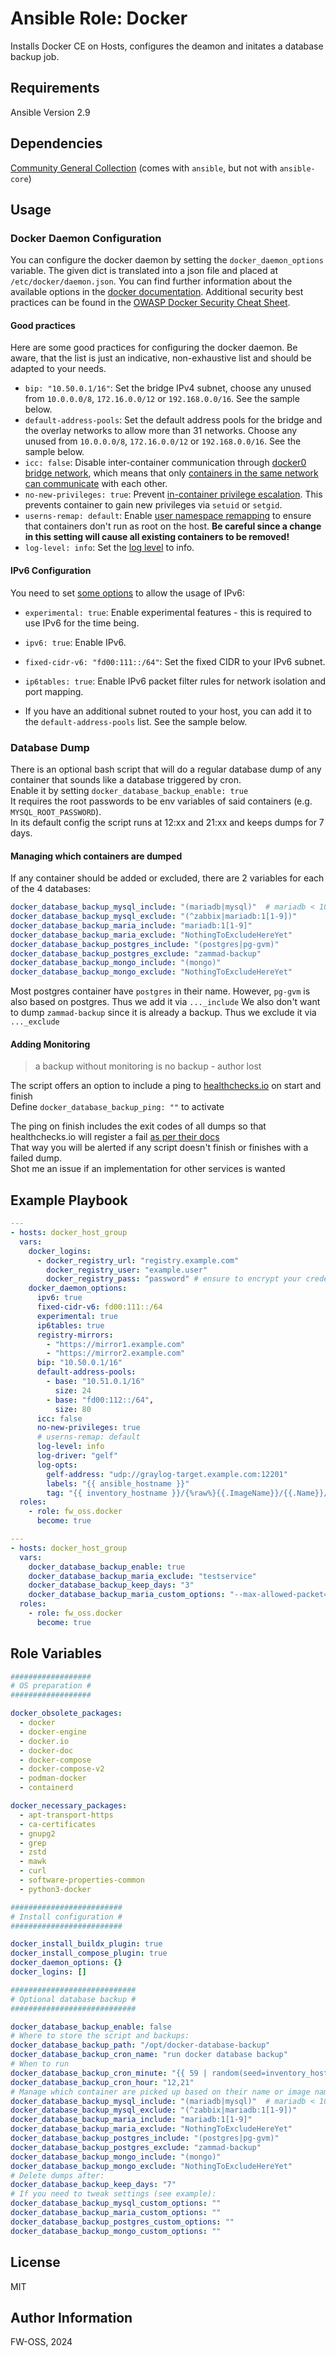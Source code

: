 # Ansible Role: Docker

Installs Docker CE on Hosts, configures the deamon and initates a database backup job.

## Requirements

Ansible Version 2.9

## Dependencies

[Community General Collection](https://docs.ansible.com/ansible/latest/collections/community/general/index.html) (comes with `ansible`, but not with `ansible-core`)

## Usage

### Docker Daemon Configuration

You can configure the docker daemon by setting the `docker_daemon_options` variable. The given dict is translated into a json file and placed at `/etc/docker/daemon.json`. You can find further information about the available options in the [docker documentation](https://docs.docker.com/reference/cli/dockerd/#daemon-configuration-file). Additional security best practices can be found in the [OWASP Docker Security Cheat Sheet](https://cheatsheetseries.owasp.org/cheatsheets/Docker_Security_Cheat_Sheet.html).

#### Good practices

Here are some good practices for configuring the docker daemon. Be aware, that the list is just an indicative, non-exhaustive list and should be adapted to your needs.
- `bip: "10.50.0.1/16"`: Set the bridge IPv4 subnet, choose any unused from `10.0.0.0/8`, `172.16.0.0/12` or `192.168.0.0/16`. See the sample below.
- `default-address-pools`: Set the default address pools for the bridge and the overlay networks to allow more than 31 networks. Choose any unused from `10.0.0.0/8`, `172.16.0.0/12` or `192.168.0.0/16`. See the sample below.
- `icc: false`: Disable inter-container communication through [docker0 bridge network](https://docs.docker.com/network/drivers/bridge/), which means that only [containers in the same network can communicate](https://cheatsheetseries.owasp.org/cheatsheets/Docker_Security_Cheat_Sheet.html#rule-5-be-mindful-of-inter-container-connectivity) with each other.
- `no-new-privileges: true`: Prevent [in-container privilege escalation](https://cheatsheetseries.owasp.org/cheatsheets/Docker_Security_Cheat_Sheet.html#rule-4-prevent-in-container-privilege-escalation). This prevents container to gain new privileges via `setuid` or `setgid`.
- `userns-remap: default`: Enable [user namespace remapping](https://docs.docker.com/engine/security/userns-remap/#enable-userns-remap-on-the-daemon) to ensure that containers don't run as root on the host. **Be careful since a change in this setting will cause all existing containers to be removed!**
- `log-level: info`: Set the [log level](https://cheatsheetseries.owasp.org/cheatsheets/Docker_Security_Cheat_Sheet.html#rule-10-keep-the-docker-daemon-logging-level-at-info) to info.

#### IPv6 Configuration

You need to set [some options](https://docs.docker.com/config/daemon/ipv6/) to allow the usage of IPv6:
- `experimental: true`: Enable experimental features - this is required to use IPv6 for the time being.
- `ipv6: true`:  Enable IPv6.
- `fixed-cidr-v6: "fd00:111::/64"`: Set the fixed CIDR to your IPv6 subnet.
- `ip6tables: true`: Enable IPv6 packet filter rules for network isolation and port mapping.

- If you have an additional subnet routed to your host, you can add it to the `default-address-pools` list. See the sample below.

### Database Dump

There is an optional bash script that will do a regular database dump of any container that sounds like a database triggered by cron.  
Enable it by setting `docker_database_backup_enable: true`  
It requires the root passwords to be env variables of said containers (e.g. `MYSQL_ROOT_PASSWORD`).  
In its default config the script runs at 12:xx and 21:xx and keeps dumps for 7 days.  

#### Managing which containers are dumped

If any container should be added or excluded, there are 2 variables for each of the 4 databases:

```yaml
docker_database_backup_mysql_include: "(mariadb|mysql)"  # mariadb < 10.5 uses mysqldump
docker_database_backup_mysql_exclude: "(^zabbix|mariadb:1[1-9])"
docker_database_backup_maria_include: "mariadb:1[1-9]"
docker_database_backup_maria_exclude: "NothingToExcludeHereYet"
docker_database_backup_postgres_include: "(postgres|pg-gvm)"
docker_database_backup_postgres_exclude: "zammad-backup"
docker_database_backup_mongo_include: "(mongo)"
docker_database_backup_mongo_exclude: "NothingToExcludeHereYet"
```

Most postgres container have `postgres` in their name. However, `pg-gvm` is also based on postgres. Thus we add it via `..._include` 
We also don't want to dump `zammad-backup` since it is already a backup. Thus we exclude it via `..._exclude`  

#### Adding Monitoring

> a backup without monitoring is no backup - author lost

The script offers an option to include a ping to [healthchecks.io](https://healthchecks.io) on start and finish  
Define `docker_database_backup_ping: ""` to activate  

The ping on finish includes the exit codes of all dumps so that healthchecks.io will register a fail [as per their docs](https://healthchecks.io/docs/http_api/#exitcode-uuid)  
That way you will be alerted if any script doesn't finish or finishes with a failed dump.  
Shot me an issue if an implementation for other services is wanted  

## Example Playbook

```yaml
---
- hosts: docker_host_group
  vars:
    docker_logins:
      - docker_registry_url: "registry.example.com"
        docker_registry_user: "example.user"
        docker_registry_pass: "password" # ensure to encrypt your credentials using ansible vault
    docker_daemon_options:
      ipv6: true
      fixed-cidr-v6: fd00:111::/64
      experimental: true
      ip6tables: true
      registry-mirrors:
        - "https://mirror1.example.com"
        - "https://mirror2.example.com"
      bip: "10.50.0.1/16"
      default-address-pools:
        - base: "10.51.0.1/16"
          size: 24
        - base: "fd00:112::/64",
          size: 80
      icc: false
      no-new-privileges: true
      # userns-remap: default
      log-level: info
      log-driver: "gelf"
      log-opts:
        gelf-address: "udp://graylog-target.example.com:12201"
        labels: "{{ ansible_hostname }}"
        tag: "{{ inventory_hostname }}/{%raw%}{{.ImageName}}/{{.Name}}/{{.ID}}{%endraw%}"
  roles:
    - role: fw_oss.docker
      become: true
```

```yaml
---
- hosts: docker_host_group
  vars:
    docker_database_backup_enable: true
    docker_database_backup_maria_exclude: "testservice"
    docker_database_backup_keep_days: "3"
    docker_database_backup_maria_custom_options: "--max-allowed-packet=1073741824"
  roles:
    - role: fw_oss.docker
      become: true
```


## Role Variables

```yaml
##################
# OS preparation #
##################

docker_obsolete_packages:
  - docker
  - docker-engine
  - docker.io
  - docker-doc
  - docker-compose
  - docker-compose-v2
  - podman-docker
  - containerd

docker_necessary_packages:
  - apt-transport-https
  - ca-certificates
  - gnupg2
  - grep
  - zstd
  - mawk
  - curl
  - software-properties-common
  - python3-docker

#########################
# Install configuration #
#########################

docker_install_buildx_plugin: true
docker_install_compose_plugin: true
docker_daemon_options: {}
docker_logins: []

############################
# Optional database backup #
############################

docker_database_backup_enable: false
# Where to store the script and backups:
docker_database_backup_path: "/opt/docker-database-backup"
docker_database_backup_cron_name: "run docker database backup"
# When to run
docker_database_backup_cron_minute: "{{ 59 | random(seed=inventory_hostname) }}"
docker_database_backup_cron_hour: "12,21"
# Manage which container are picked up based on their name or image name
docker_database_backup_mysql_include: "(mariadb|mysql)"  # mariadb < 10.5 uses mysqldump
docker_database_backup_mysql_exclude: "(^zabbix|mariadb:1[1-9])"
docker_database_backup_maria_include: "mariadb:1[1-9]"
docker_database_backup_maria_exclude: "NothingToExcludeHereYet"
docker_database_backup_postgres_include: "(postgres|pg-gvm)"
docker_database_backup_postgres_exclude: "zammad-backup"
docker_database_backup_mongo_include: "(mongo)"
docker_database_backup_mongo_exclude: "NothingToExcludeHereYet"
# Delete dumps after:
docker_database_backup_keep_days: "7"
# If you need to tweak settings (see example):
docker_database_backup_mysql_custom_options: ""
docker_database_backup_maria_custom_options: ""
docker_database_backup_postgres_custom_options: ""
docker_database_backup_mongo_custom_options: ""
```


## License

MIT

## Author Information

FW-OSS, 2024
